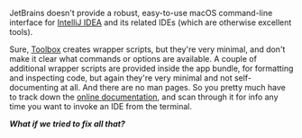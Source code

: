 JetBrains doesn't provide a robust, easy-to-use macOS command-line interface for [IntelliJ IDEA](https://www.jetbrains.com/idea/)
and its related IDEs (which are otherwise excellent tools).

Sure, [Toolbox](https://www.jetbrains.com/toolbox-app/) creates wrapper scripts, but they're very minimal, 
and don't make it clear what commands or options are available.
A couple of additional wrapper scripts are provided inside the app bundle, for formatting and inspecting code, 
but again they're very minimal and not self-documenting at all. And there are no man pages. So you pretty much have to 
track down the [online documentation](https://www.jetbrains.com/help/idea/working-with-the-ide-features-from-command-line.html),
and scan through it for info any time you want to invoke an IDE from the terminal.

**_What if we tried to fix all that?_**
